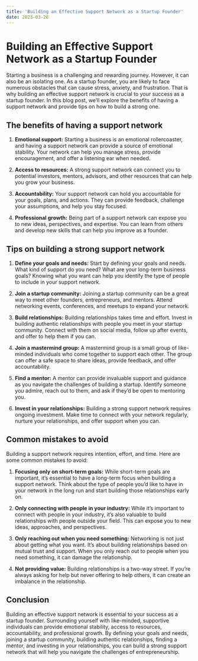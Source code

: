 ```yaml
---
title: 'Building an Effective Support Network as a Startup Founder'
date: 2023-03-26
---
```


# Building an Effective Support Network as a Startup Founder

Starting a business is a challenging and rewarding journey. However, it can also be an isolating one. As a startup founder, you are likely to face numerous obstacles that can cause stress, anxiety, and frustration. That is why building an effective support network is crucial to your success as a startup founder. In this blog post, we’ll explore the benefits of having a support network and provide tips on how to build a strong one.

## The benefits of having a support network

1. **Emotional support:** Starting a business is an emotional rollercoaster, and having a support network can provide a source of emotional stability. Your network can help you manage stress, provide encouragement, and offer a listening ear when needed.

2. **Access to resources:** A strong support network can connect you to potential investors, mentors, advisors, and other resources that can help you grow your business.

3. **Accountability:** Your support network can hold you accountable for your goals, plans, and actions. They can provide feedback, challenge your assumptions, and help you stay focused.

4. **Professional growth:** Being part of a support network can expose you to new ideas, perspectives, and expertise. You can learn from others and develop new skills that can help you improve as a founder.

## Tips on building a strong support network

1. **Define your goals and needs:** Start by defining your goals and needs. What kind of support do you need? What are your long-term business goals? Knowing what you want can help you identify the type of people to include in your support network.

2. **Join a startup community:** Joining a startup community can be a great way to meet other founders, entrepreneurs, and mentors. Attend networking events, conferences, and meetups to expand your network.

3. **Build relationships:** Building relationships takes time and effort. Invest in building authentic relationships with people you meet in your startup community. Connect with them on social media, follow up after events, and offer to help them if you can.

4. **Join a mastermind group:** A mastermind group is a small group of like-minded individuals who come together to support each other. The group can offer a safe space to share ideas, provide feedback, and offer accountability.

5. **Find a mentor:** A mentor can provide invaluable support and guidance as you navigate the challenges of building a startup. Identify someone you admire, reach out to them, and ask if they’d be open to mentoring you.

6. **Invest in your relationships:** Building a strong support network requires ongoing investment. Make time to connect with your network regularly, nurture your relationships, and offer support when you can.

## Common mistakes to avoid

Building a support network requires intention, effort, and time. Here are some common mistakes to avoid:

1. **Focusing only on short-term goals:** While short-term goals are important, it’s essential to have a long-term focus when building a support network. Think about the type of people you’d like to have in your network in the long run and start building those relationships early on.

2. **Only connecting with people in your industry:** While it’s important to connect with people in your industry, it’s also valuable to build relationships with people outside your field. This can expose you to new ideas, approaches, and perspectives.

3. **Only reaching out when you need something:** Networking is not just about getting what you want. It’s about building relationships based on mutual trust and support. When you only reach out to people when you need something, it can damage the relationship.

4. **Not providing value:** Building relationships is a two-way street. If you’re always asking for help but never offering to help others, it can create an imbalance in the relationship.

## Conclusion

Building an effective support network is essential to your success as a startup founder. Surrounding yourself with like-minded, supportive individuals can provide emotional stability, access to resources, accountability, and professional growth. By defining your goals and needs, joining a startup community, building authentic relationships, finding a mentor, and investing in your relationships, you can build a strong support network that will help you navigate the challenges of entrepreneurship.
